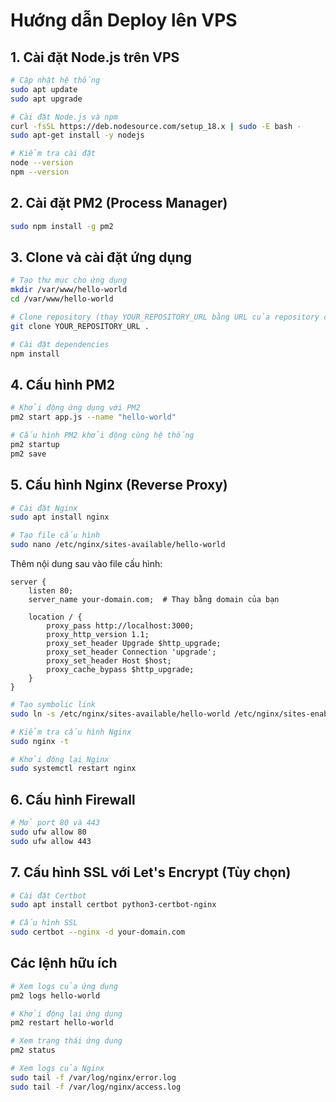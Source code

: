 # Hướng dẫn Deploy lên VPS

## 1. Cài đặt Node.js trên VPS

```bash
# Cập nhật hệ thống
sudo apt update
sudo apt upgrade

# Cài đặt Node.js và npm
curl -fsSL https://deb.nodesource.com/setup_18.x | sudo -E bash -
sudo apt-get install -y nodejs

# Kiểm tra cài đặt
node --version
npm --version
```

## 2. Cài đặt PM2 (Process Manager)
```bash
sudo npm install -g pm2
```

## 3. Clone và cài đặt ứng dụng
```bash
# Tạo thư mục cho ứng dụng
mkdir /var/www/hello-world
cd /var/www/hello-world

# Clone repository (thay YOUR_REPOSITORY_URL bằng URL của repository của bạn)
git clone YOUR_REPOSITORY_URL .

# Cài đặt dependencies
npm install
```

## 4. Cấu hình PM2
```bash
# Khởi động ứng dụng với PM2
pm2 start app.js --name "hello-world"

# Cấu hình PM2 khởi động cùng hệ thống
pm2 startup
pm2 save
```

## 5. Cấu hình Nginx (Reverse Proxy)
```bash
# Cài đặt Nginx
sudo apt install nginx

# Tạo file cấu hình
sudo nano /etc/nginx/sites-available/hello-world
```

Thêm nội dung sau vào file cấu hình:
```nginx
server {
    listen 80;
    server_name your-domain.com;  # Thay bằng domain của bạn

    location / {
        proxy_pass http://localhost:3000;
        proxy_http_version 1.1;
        proxy_set_header Upgrade $http_upgrade;
        proxy_set_header Connection 'upgrade';
        proxy_set_header Host $host;
        proxy_cache_bypass $http_upgrade;
    }
}
```

```bash
# Tạo symbolic link
sudo ln -s /etc/nginx/sites-available/hello-world /etc/nginx/sites-enabled/

# Kiểm tra cấu hình Nginx
sudo nginx -t

# Khởi động lại Nginx
sudo systemctl restart nginx
```

## 6. Cấu hình Firewall
```bash
# Mở port 80 và 443
sudo ufw allow 80
sudo ufw allow 443
```

## 7. Cấu hình SSL với Let's Encrypt (Tùy chọn)
```bash
# Cài đặt Certbot
sudo apt install certbot python3-certbot-nginx

# Cấu hình SSL
sudo certbot --nginx -d your-domain.com
```

## Các lệnh hữu ích
```bash
# Xem logs của ứng dụng
pm2 logs hello-world

# Khởi động lại ứng dụng
pm2 restart hello-world

# Xem trạng thái ứng dụng
pm2 status

# Xem logs của Nginx
sudo tail -f /var/log/nginx/error.log
sudo tail -f /var/log/nginx/access.log
``` 